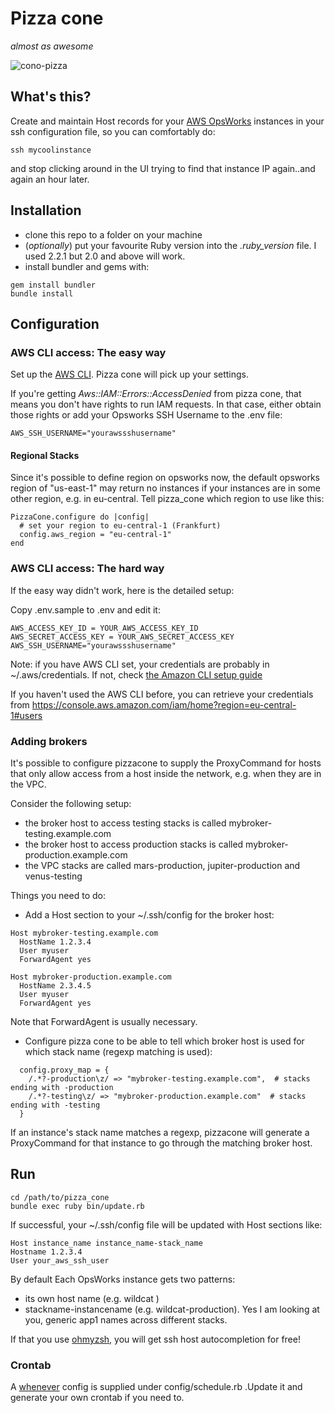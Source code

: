 # Pizza cone
_almost as awesome_

![cono-pizza](https://cloud.githubusercontent.com/assets/529840/12293008/fa843942-b9f0-11e5-95f6-3a4ea4ba79f7.png)

## What's this?

Create and maintain Host records for your [AWS OpsWorks](https://aws.amazon.com/opsworks/) instances in your ssh configuration file,
so you can comfortably do:

```
ssh mycoolinstance
```
and stop clicking around in the UI trying to find that instance IP again..and again an hour later.

## Installation

* clone this repo to a folder on your machine
* (_optionally_) put your favourite Ruby version into the *.ruby_version* file. I used 2.2.1 but 2.0 and above will work.
* install bundler and gems with:
```
gem install bundler
bundle install
```

## Configuration

### AWS CLI access: The easy way

Set up the [AWS CLI](http://docs.aws.amazon.com/cli/latest/userguide/cli-chap-getting-set-up.html). Pizza cone will pick up your settings.

If you're getting *Aws::IAM::Errors::AccessDenied* from pizza cone, that means you don't have rights to run IAM requests. In that case, either obtain those rights or add your Opsworks SSH Username to the .env file:

```
AWS_SSH_USERNAME="yourawssshusername"
```

#### Regional Stacks

Since it's possible to define region on opsworks now, the default opsworks region of "us-east-1" may return no instances if your instances are in some other region, e.g. in eu-central. Tell pizza_cone which region to use like this:

```
PizzaCone.configure do |config|
  # set your region to eu-central-1 (Frankfurt)
  config.aws_region = "eu-central-1"
end
```

### AWS CLI access: The hard way

If the easy way didn't work, here is the detailed setup:

Copy .env.sample to .env and edit it:

```
AWS_ACCESS_KEY_ID = YOUR_AWS_ACCESS_KEY_ID
AWS_SECRET_ACCESS_KEY = YOUR_AWS_SECRET_ACCESS_KEY
AWS_SSH_USERNAME="yourawssshusername"
```

Note: if you have AWS CLI set, your credentials are probably in ~/.aws/credentials. If not, check [the Amazon CLI setup guide](http://docs.aws.amazon.com/cli/latest/userguide/cli-chap-getting-set-up.html)

If you haven't used the AWS CLI before, you can retrieve your credentials from https://console.aws.amazon.com/iam/home?region=eu-central-1#users

### Adding brokers

It's possible to configure pizzacone to supply the ProxyCommand for hosts that only allow access from a host inside the network, e.g. when they are in the VPC.

Consider the following setup:
- the broker host to access testing stacks is called mybroker-testing.example.com
- the broker host to access production stacks is called mybroker-production.example.com
- the VPC stacks are called mars-production, jupiter-production and venus-testing

Things you need to do:
- Add a Host section to your ~/.ssh/config for the broker host:
```
Host mybroker-testing.example.com
  HostName 1.2.3.4
  User myuser
  ForwardAgent yes

Host mybroker-production.example.com
  HostName 2.3.4.5
  User myuser
  ForwardAgent yes
```
Note that ForwardAgent is usually necessary.

- Configure pizza cone to be able to tell which broker host is used for which stack name (regexp matching is used):
```
  config.proxy_map = {
    /.*?-production\z/ => "mybroker-testing.example.com",  # stacks ending with -production
    /.*?-testing\z/ => "mybroker-production.example.com"  # stacks ending with -testing
  }
```

If an instance's stack name matches a regexp, pizzacone will generate a ProxyCommand for that instance to go through the matching broker host.

## Run
```
cd /path/to/pizza_cone
bundle exec ruby bin/update.rb
```

If successful, your ~/.ssh/config file will be updated with Host sections like:

```
Host instance_name instance_name-stack_name
Hostname 1.2.3.4
User your_aws_ssh_user
```

By default Each OpsWorks instance gets two patterns:
- its own host name (e.g. wildcat )
- stackname-instancename (e.g. wildcat-production). Yes I am looking at you, generic app1 names across different stacks.

If that you use [ohmyzsh](https://github.com/robbyrussell/oh-my-zsh), you will get ssh host autocompletion for free!

### Crontab

A [whenever](https://github.com/javan/whenever) config is supplied under config/schedule.rb .Update it and generate your own crontab if you need to.
